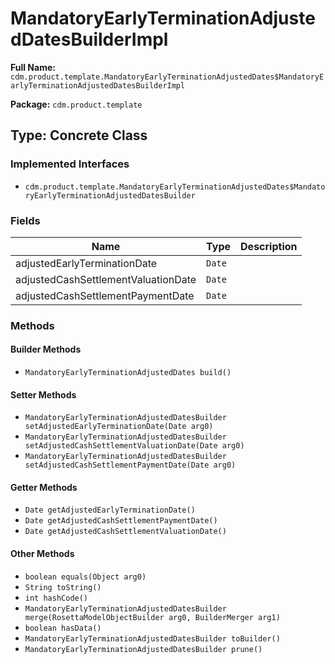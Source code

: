 # MandatoryEarlyTerminationAdjustedDatesBuilderImpl

**Full Name:** `cdm.product.template.MandatoryEarlyTerminationAdjustedDates$MandatoryEarlyTerminationAdjustedDatesBuilderImpl`

**Package:** `cdm.product.template`

## Type: Concrete Class

### Implemented Interfaces

- `cdm.product.template.MandatoryEarlyTerminationAdjustedDates$MandatoryEarlyTerminationAdjustedDatesBuilder`

### Fields

| Name | Type | Description |
|------|------|-------------|
| adjustedEarlyTerminationDate | `Date` |  |
| adjustedCashSettlementValuationDate | `Date` |  |
| adjustedCashSettlementPaymentDate | `Date` |  |

### Methods

#### Builder Methods

- `MandatoryEarlyTerminationAdjustedDates build()`

#### Setter Methods

- `MandatoryEarlyTerminationAdjustedDatesBuilder setAdjustedEarlyTerminationDate(Date arg0)`
- `MandatoryEarlyTerminationAdjustedDatesBuilder setAdjustedCashSettlementValuationDate(Date arg0)`
- `MandatoryEarlyTerminationAdjustedDatesBuilder setAdjustedCashSettlementPaymentDate(Date arg0)`

#### Getter Methods

- `Date getAdjustedEarlyTerminationDate()`
- `Date getAdjustedCashSettlementPaymentDate()`
- `Date getAdjustedCashSettlementValuationDate()`

#### Other Methods

- `boolean equals(Object arg0)`
- `String toString()`
- `int hashCode()`
- `MandatoryEarlyTerminationAdjustedDatesBuilder merge(RosettaModelObjectBuilder arg0, BuilderMerger arg1)`
- `boolean hasData()`
- `MandatoryEarlyTerminationAdjustedDatesBuilder toBuilder()`
- `MandatoryEarlyTerminationAdjustedDatesBuilder prune()`

